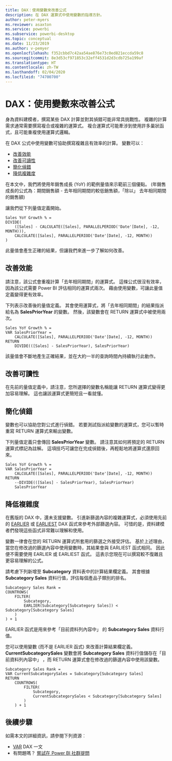```yaml
---
title: DAX：使用變數來改善公式
description: 在 DAX 運算式中使用變數的指導方針。
author: peter-myers
ms.reviewer: asaxton
ms.service: powerbi
ms.subservice: powerbi-desktop
ms.topic: conceptual
ms.date: 11/23/2019
ms.author: v-pemyer
ms.openlocfilehash: f352cbbd7c42aa54ae876e73c0ed821eccda59c8
ms.sourcegitcommit: 8e3d53cf971853c32eff4531d2d3cdb725a199af
ms.translationtype: HT
ms.contentlocale: zh-TW
ms.lasthandoff: 02/04/2020
ms.locfileid: "74700700"
---
```

# <a name="dax-use-variables-to-improve-your-formulas"></a>DAX：使用變數來改善公式

身為資料建模者，撰寫某些 DAX 計算並對其偵錯可能非常具挑戰性。 複雜的計算需求通常需要撰寫複合或複雜的運算式。 複合運算式可能牽涉到使用許多巢狀函式，且可能重複使用運算式邏輯。

在 DAX 公式中使用變數可協助撰寫複雜且有效率的計算。 變數可以：

- [改善效能](#improve-performance)
- [改善可讀性](#improve-readability)
- [簡化偵錯](#simplify-debugging)
- [降低複雜度](#reduce-complexity)

在本文中，我們將使用年銷售成長 (YoY) 的範例量值來示範前三個優點。 (年銷售成長的公式為：期間銷售額 - 去年相同期間的較低銷售額，「除以」  去年相同期間的銷售額)

讓我們從下列量值定義開始。

```dax
Sales YoY Growth % =
DIVIDE(
    ([Sales] - CALCULATE([Sales], PARALLELPERIOD('Date'[Date], -12, MONTH))),
    CALCULATE([Sales], PARALLELPERIOD('Date'[Date], -12, MONTH))
)
```

此量值會產生正確的結果，但讓我們來進一步了解如何改善。

## <a name="improve-performance"></a>改善效能

請注意，該公式會重複計算「去年相同期間」的運算式。 這條公式很沒有效率，因為該公式需要 Power BI 評估相同的運算式兩次。 藉由使用變數，可讓此量值定義變得更有效率。

下列表示改善後的量值定義。 其會使用運算式，將「去年相同期間」的結果指派給名為 **SalesPriorYear** 的變數。 然後，該變數會在 RETURN 運算式中被使用兩次。

```dax
Sales YoY Growth % =
VAR SalesPriorYear =
    CALCULATE([Sales], PARALLELPERIOD('Date'[Date], -12, MONTH))
RETURN
    DIVIDE(([Sales] - SalesPriorYear), SalesPriorYear)
```

該量值會不斷地產生正確結果，並在大約一半的查詢時間內持續執行此動作。

## <a name="improve-readability"></a>改善可讀性

在先前的量值定義中，請注意，您所選擇的變數名稱能讓 RETURN 運算式變得更加容易理解。 這也讓該運算式更簡短且一看就懂。

## <a name="simplify-debugging"></a>簡化偵錯

變數也可以協助您對公式進行偵錯。 若要測試指派給變數的運算式，您可以暫時重寫 RETURN 運算式來輸出變數。

下列量值定義只會傳回 **SalesPriorYear** 變數。 請注意其如何將預定的 RETURN 運算式標記為註解。 這項技巧可讓您在完成偵錯後，再輕鬆地將運算式還原回來。

```dax
Sales YoY Growth % =
VAR SalesPriorYear =
    CALCULATE([Sales], PARALLELPERIOD('Date'[Date], -12, MONTH))
RETURN
    --DIVIDE(([Sales] - SalesPriorYear), SalesPriorYear)
    SalesPriorYear
```

## <a name="reduce-complexity"></a>降低複雜度

在舊版的 DAX 中，還未支援變數。 引進新篩選內容的複雜運算式，必須使用先前的 [EARLIER](/dax/earlier-function-dax) 或 [EARLIEST](/dax/earliest-function-dax) DAX 函式來參考外部篩選內容。 可惜的是，資料建模者們發現這些函式非常難以理解和使用。

變數一律會在您的 RETURN 運算式所套用的篩選之外接受評估。 基於上述理由，當您在修改過的篩選內容中使用變數時，其結果會與 EARLIEST 函式相同。 因此便不需要使用 EARLIER 或 EARLIEST 函式。 這表示您現在可以撰寫較不復雜且更容易理解的公式。

請考慮下列新增至 **Subcategory** 資料表中的計算結果欄定義。 其會根據 **Subcategory Sales** 資料行值，評估每個產品子類別的排名。

```dax
Subcategory Sales Rank =
COUNTROWS(
    FILTER(
        Subcategory,
        EARLIER(Subcategory[Subcategory Sales]) < Subcategory[Subcategory Sales]
    )
) + 1
```

EARLIER 函式是用來參考「目前資料列內容中」  的 **Subcategory Sales** 資料行值。

您可以使用變數 (而不是 EARLIER 函式) 來改善計算結果欄定義。 **CurrentSubcategorySales** 變數會將 **Subcategory Sales** 資料行值儲存在「目前資料列內容中」  ，而 RETURN 運算式會在修改過的篩選內容中使用該變數。

```dax
Subcategory Sales Rank =
VAR CurrentSubcategorySales = Subcategory[Subcategory Sales]
RETURN
    COUNTROWS(
        FILTER(
            Subcategory,
            CurrentSubcategorySales < Subcategory[Subcategory Sales]
        )
    ) + 1
```

## <a name="next-steps"></a>後續步驟

如需本文的詳細資訊，請參閱下列資源︰

- [VAR](/dax/var-dax) DAX 一文
- 有問題嗎？ [嘗試在 Power BI 社群提問](https://community.powerbi.com/)
